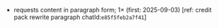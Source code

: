 - requests content in paragraph form; 1× (first: 2025-09-03) [ref: credit pack rewrite paragraph chatId:`e85f5feb2a7f41`]